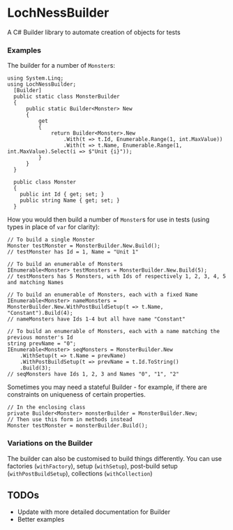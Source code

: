 # LochNessBuilder
A C# Builder library to automate creation of objects for tests

### Examples
The builder for a number of `Monster`s:
```
using System.Linq;
using LochNessBuilder;
  [Builder]
  public static class MonsterBuilder
  {
      public static Builder<Monster> New
      {
          get
          {
              return Builder<Monster>.New
                  .With(t => t.Id, Enumerable.Range(1, int.MaxValue))
                  .With(t => t.Name, Enumerable.Range(1, int.MaxValue).Select(i => $"Unit {i}"));
          }
      }
  }
  
  public class Monster
  {
    public int Id { get; set; }
    public string Name { get; set; }
  }
```
How you would then build a number of `Monster`s for use in tests (using types in place of `var` for clarity):
```
// To build a single Monster
Monster testMonster = MonsterBuilder.New.Build();
// testMonster has Id = 1, Name = "Unit 1"
```
```
// To build an enumerable of Monsters
IEnumerable<Monster> testMonsters = MonsterBuilder.New.Build(5);
// testMonsters has 5 Monsters, with Ids of respectively 1, 2, 3, 4, 5 and matching Names
```
```
// To build an enumerable of Monsters, each with a fixed Name
IEnumerable<Monster> nameMonsters = MonsterBuilder.New.WithPostBuildSetup(t => t.Name, "Constant").Build(4);
// nameMonsters have Ids 1-4 but all have name "Constant"
```
```
// To build an enumerable of Monsters, each with a name matching the previous monster's Id
string prevName = "0";
IEnumerable<Monster> seqMonsters = MonsterBuilder.New
    .WithSetup(t => t.Name = prevName)
    .WithPostBuildSetup(t => prevName = t.Id.ToString()
    .Build(3);
// seqMonsters have Ids 1, 2, 3 and Names "0", "1", "2"
```
Sometimes you may need a stateful Builder - for example, if there are constraints on uniqueness of certain properties. 
```
// In the enclosing class
private Builder<Monster> monsterBuilder = MonsterBuilder.New;
// Then use this form in methods instead
Monster testMonster = monsterBuilder.Build();
```
### Variations on the Builder
The builder can also be customised to build things differently. You can use factories (`withFactory`), setup (`withSetup`), post-build setup (`withPostBuildSetup`), collections (`withCollection`)

## TODOs
* Update with more detailed documentation for Builder
* Better examples
